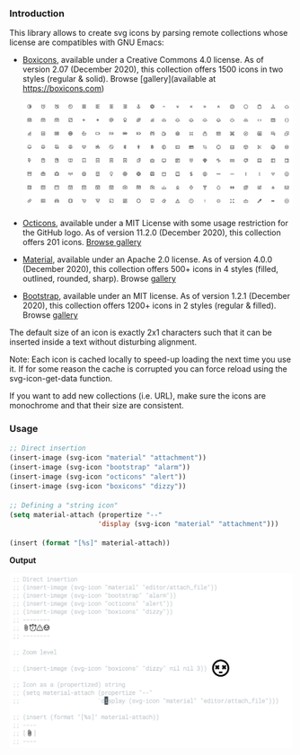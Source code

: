 
### Introduction

This library allows to create svg icons by parsing remote collections
whose license are compatibles with GNU Emacs:

- [Boxicons](https://github.com/atisawd/boxicons), available under a
  Creative Commons 4.0 license.  As of version 2.07 (December 2020),
  this collection offers 1500 icons in two styles (regular & solid).
  Browse [gallery](available at https://boxicons.com)
  
  ![](boxicons.png)
  

- [Octicons](https://github.com/primer/octicons), available under a
  MIT License with some usage restriction for the GitHub logo.  As of
  version 11.2.0 (December 2020), this collection offers 201 icons.
  [Browse gallery](https://primer.style/octicons)

- [Material](https://github.com/Templarian/MaterialDesign),
  available under an Apache 2.0 license.  As of version 4.0.0
  (December 2020), this collection offers 500+ icons in 4 styles
  (filled, outlined, rounded, sharp).
  Browse [gallery](https://materialdesignicons.com)

- [Bootstrap](https://github.com/twbs/icons), available under an MIT
  license.  As of version 1.2.1 (December 2020), this collection
  offers 1200+ icons in 2 styles (regular & filled). Browse
  [gallery](https://icons.getbootstrap.com)

The default size of an icon is exactly 2x1 characters such that it
can be inserted inside a text without disturbing alignment.

Note: Each icon is cached locally to speed-up loading the next time
      you use it. If for some reason the cache is corrupted you can
      force reload using the svg-icon-get-data function.

If you want to add new collections (i.e. URL), make sure the icons
are monochrome and that their size are consistent.


### Usage

```lisp
;; Direct insertion
(insert-image (svg-icon "material" "attachment"))
(insert-image (svg-icon "bootstrap" "alarm"))
(insert-image (svg-icon "octicons" "alert"))
(insert-image (svg-icon "boxicons" "dizzy"))

;; Defining a "string icon"
(setq material-attach (propertize "--"
                      'display (svg-icon "material" "attachment")))

(insert (format "[%s]" material-attach))
```

**Output**

![](screenshot.png)
